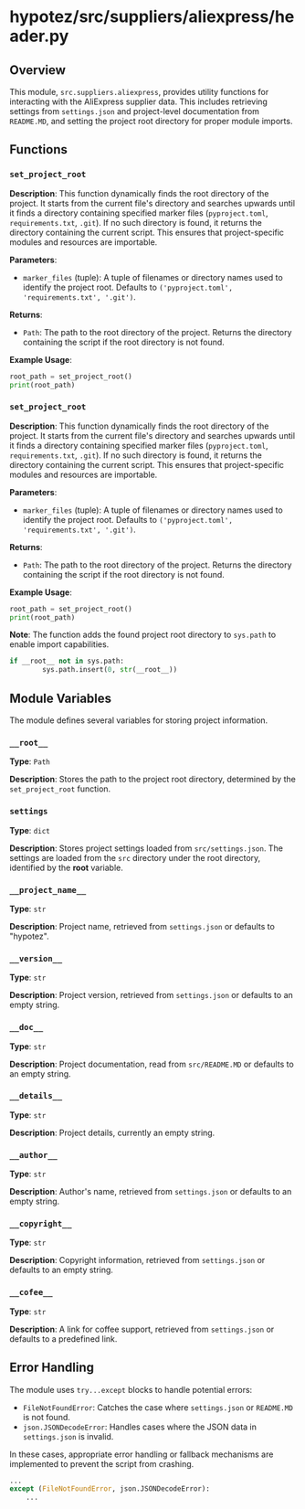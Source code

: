 # hypotez/src/suppliers/aliexpress/header.py

## Overview

This module, `src.suppliers.aliexpress`, provides utility functions for interacting with the AliExpress supplier data. This includes retrieving settings from `settings.json` and project-level documentation from `README.MD`, and setting the project root directory for proper module imports.

## Functions

### `set_project_root`

**Description**: This function dynamically finds the root directory of the project. It starts from the current file's directory and searches upwards until it finds a directory containing specified marker files (`pyproject.toml`, `requirements.txt`, `.git`).  If no such directory is found, it returns the directory containing the current script. This ensures that project-specific modules and resources are importable.


**Parameters**:

- `marker_files` (tuple): A tuple of filenames or directory names used to identify the project root. Defaults to `('pyproject.toml', 'requirements.txt', '.git')`.


**Returns**:

- `Path`: The path to the root directory of the project. Returns the directory containing the script if the root directory is not found.


**Example Usage**:

```python
root_path = set_project_root()
print(root_path)
```


### `set_project_root`

**Description**: This function dynamically finds the root directory of the project. It starts from the current file's directory and searches upwards until it finds a directory containing specified marker files (`pyproject.toml`, `requirements.txt`, `.git`).  If no such directory is found, it returns the directory containing the current script. This ensures that project-specific modules and resources are importable.


**Parameters**:

- `marker_files` (tuple): A tuple of filenames or directory names used to identify the project root. Defaults to `('pyproject.toml', 'requirements.txt', '.git')`.


**Returns**:

- `Path`: The path to the root directory of the project. Returns the directory containing the script if the root directory is not found.


**Example Usage**:

```python
root_path = set_project_root()
print(root_path)
```

**Note**: The function adds the found project root directory to `sys.path` to enable import capabilities.

```python
if __root__ not in sys.path:
        sys.path.insert(0, str(__root__))
```



## Module Variables

The module defines several variables for storing project information.

### `__root__`

**Type**: `Path`

**Description**: Stores the path to the project root directory, determined by the `set_project_root` function.


### `settings`

**Type**: `dict`

**Description**: Stores project settings loaded from `src/settings.json`. The settings are loaded from the `src` directory under the root directory, identified by the __root__ variable.


### `__project_name__`

**Type**: `str`

**Description**: Project name, retrieved from `settings.json` or defaults to "hypotez".


### `__version__`

**Type**: `str`

**Description**: Project version, retrieved from `settings.json` or defaults to an empty string.


### `__doc__`

**Type**: `str`

**Description**: Project documentation, read from `src/README.MD` or defaults to an empty string.



### `__details__`

**Type**: `str`

**Description**: Project details, currently an empty string.


### `__author__`

**Type**: `str`

**Description**: Author's name, retrieved from `settings.json` or defaults to an empty string.


### `__copyright__`

**Type**: `str`

**Description**: Copyright information, retrieved from `settings.json` or defaults to an empty string.


### `__cofee__`

**Type**: `str`

**Description**: A link for coffee support, retrieved from `settings.json` or defaults to a predefined link.

## Error Handling

The module uses `try...except` blocks to handle potential errors:

- `FileNotFoundError`: Catches the case where `settings.json` or `README.MD` is not found.
- `json.JSONDecodeError`: Handles cases where the JSON data in `settings.json` is invalid.

In these cases, appropriate error handling or fallback mechanisms are implemented to prevent the script from crashing.

```python
...
except (FileNotFoundError, json.JSONDecodeError):
    ...